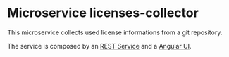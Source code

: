 # Microservice licenses-collector

This microservice collects used license informations from a git repository.

The service is composed by an [REST Service](licenses-collector-service/README.md) and a [Angular UI](licenses-collector-ui/README.md).
